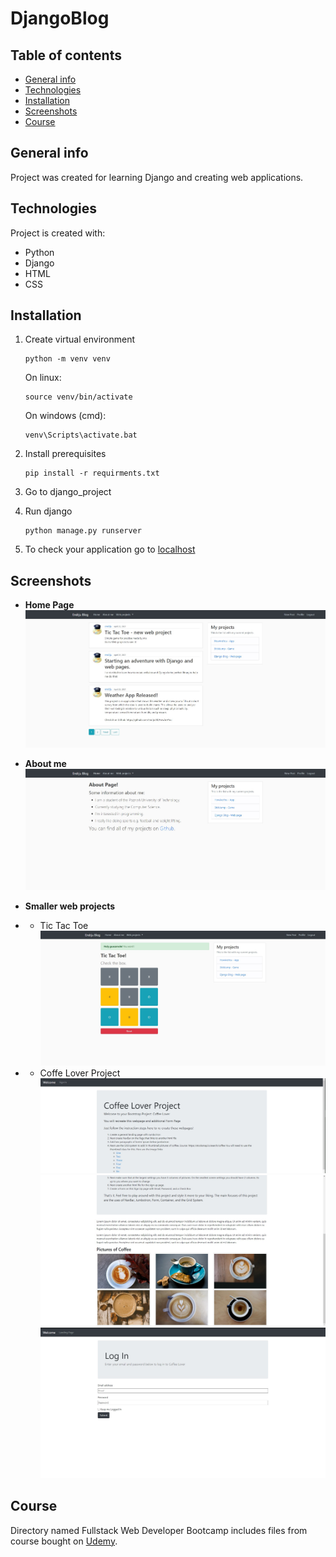 # DjangoBlog
## Table of contents
* [General info](#general-info)
* [Technologies](#technologies)
* [Installation](#installation)
* [Screenshots](#screenshots)
* [Course](#course)


## General info
Project was created for learning Django and creating web applications.
	
## Technologies
Project is created with:
* Python
* Django
* HTML
* CSS

## Installation
1) Create virtual environment

    ```
    python -m venv venv
    ```
    On linux:
    ```
    source venv/bin/activate
    ```
    On windows (cmd):
    ```
    venv\Scripts\activate.bat
    ```
2) Install prerequisites
   ```
   pip install -r requirments.txt
   ```
3) Go to django_project
4) Run django
    ```
    python manage.py runserver
    ```
5) To check your application go to [localhost](http://127.0.0.1:5000/)

## Screenshots
* **Home Page** 
![](django_project/media/home-page.jpg)

* **About me** 
![](django_project/media/about-me.jpg)

* **Smaller web projects**
* * Tic Tac Toe
![](django_project/media/tictactoe.jpg)
* * Coffe Lover Project
![](django_project/media/coffee1.jpg)
![](django_project/media/coffee2.jpg)
![](django_project/media/coffee3.jpg)
## Course
Directory named Fullstack Web Developer Bootcamp includes files from course bought on [Udemy](https://www.udemy.com/course/python-and-django-full-stack-web-developer-bootcamp/).

